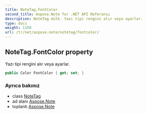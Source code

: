 ```yaml
---
title: NoteTag.FontColor
second_title: Aspose.Note for .NET API Referansı
description: NoteTag mülk. Yazı tipi rengini alır veya ayarlar.
type: docs
weight: 1150
url: /tr/net/aspose.note/notetag/fontcolor/
---
```

## NoteTag.FontColor property

Yazı tipi rengini alır veya ayarlar.

```csharp
public Color FontColor { get; set; }
```

### Ayrıca bakınız

* class [NoteTag](../)
* ad alanı [Aspose.Note](../../notetag/)
* toplantı [Aspose.Note](../../../)


